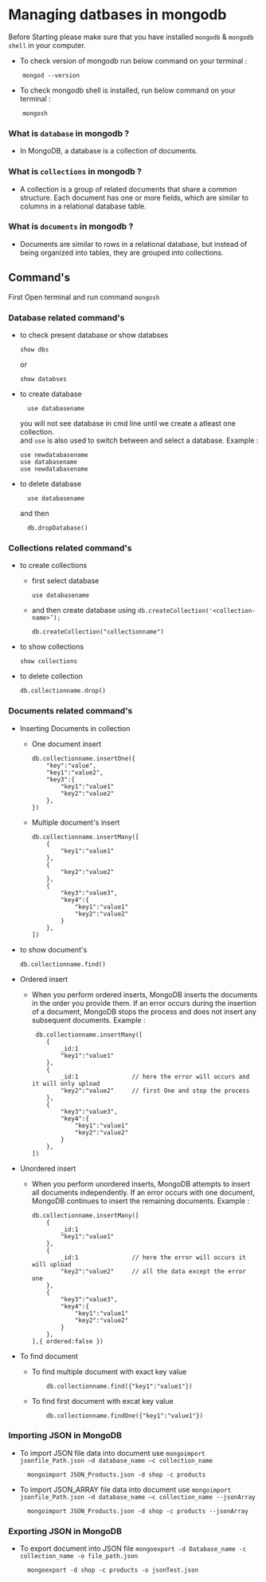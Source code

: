 # Managing datbases in mongodb

Before Starting please make sure that you have installed `mongodb` & `mongodb shell` in your computer. </br>

- To check version of mongodb run below command on your terminal :

```
    mongod --version
```

- To check mongodb shell is installed, run below command on your terminal :

```
    mongosh
```

### What is `database` in mongodb ?

- In MongoDB, a database is a collection of documents.

### What is `collections` in mongodb ?

- A collection is a group of related documents that share a common structure. Each document has one or more fields, which are similar to columns in a relational database table.

### What is `documents` in mongodb ?

- Documents are similar to rows in a relational database, but instead of being organized into tables, they are grouped into collections.

## Command's

First Open terminal and run command `mongosh`

### Database related command's

- to check present database or show databses

  ```
  show dbs
  ```

  or

  ```
  show databses
  ```

- to create database

  ```
    use databasename
  ```

  you will not see database in cmd line until we create a atleast one collection.</br>
  and `use` is also used to switch between and select a database. Example :

  ```
  use newdatabasename
  use databasename
  use newdatabasename
  ```

- to delete database

  ```
    use databasename
  ```

  and then

  ```
    db.dropDatabase()
  ```

### Collections related command's

- to create collections

  - first select database

    ```
    use databasename
    ```

  - and then create database using `db.createCollection('<collection-name>’);`
    ```
    db.createCollection("collectionname")
    ```

- to show collections

  ```
  show collections
  ```

- to delete collection
  ```
  db.collectionname.drop()
  ```

### Documents related command's

- Inserting Documents in collection

  - One document insert

    ```
    db.collectionname.insertOne({
        "key":"value",
        "key1":"value2",
        "key3":{
            "key1":"value1"
            "key2":"value2"
        },
    })
    ```

  - Multiple document's insert

    ```
    db.collectionname.insertMany([
        {
            "key1":"value1"
        },
        {
            "key2":"value2"
        },
        {
            "key3":"value3",
            "key4":{
                "key1":"value1"
                "key2":"value2"
            }
        },
    ])
    ```

- to show document's

  ```
  db.collectionname.find()
  ```

- Ordered insert

  - When you perform ordered inserts, MongoDB inserts the documents in the order you provide them. If an error occurs during the insertion of a document, MongoDB stops the process and does not insert any subsequent documents. Example :

    ```
     db.collectionname.insertMany([
        {
            _id:1
            "key1":"value1"
        },
        {
            _id:1               // here the error will occurs and it will only upload
            "key2":"value2"     // first One and stop the process
        },
        {
            "key3":"value3",
            "key4":{
                "key1":"value1"
                "key2":"value2"
            }
        },
    ])
    ```

- Unordered insert

  - When you perform unordered inserts, MongoDB attempts to insert all documents independently. If an error occurs with one document, MongoDB continues to insert the remaining documents. Example :

    ```
    db.collectionname.insertMany([
        {
            _id:1
            "key1":"value1"
        },
        {
            _id:1               // here the error will occurs it will upload
            "key2":"value2"     // all the data except the error one
        },
        {
            "key3":"value3",
            "key4":{
                "key1":"value1"
                "key2":"value2"
            }
        },
    ],{ ordered:false })
    ```

- To find document

  - To find multiple document with exact key value
    ```
        db.collectionname.find({"key1":"value1"})
    ```
  - To find first document with excat key value
    ```
        db.collectionname.findOne({"key1":"value1"})
    ```

### Importing JSON in MongoDB

- To import JSON file data into document use `mongoimport jsonfile_Path.json –d database_name –c collection_name`

  ```
    mongoimport JSON_Products.json -d shop -c products
  ```

- To import JSON_ARRAY file data into document use `mongoimport jsonfile_Path.json –d database_name –c collection_name --jsonArray`

  ```
    mongoimport JSON_Products.json -d shop -c products --jsonArray
  ```

### Exporting JSON in MongoDB

- To export document into JSON file `mongoexport -d Database_name -c collection_name -o file_path.json`

  ```
    mongoexport -d shop -c products -o jsonTest.json
  ```
